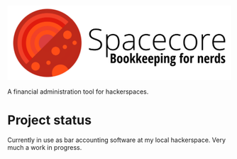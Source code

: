 ![spacecore](logo.svg)

A financial administration tool for hackerspaces.

# Project status

Currently in use as bar accounting software at my local hackerspace. Very much a work in progress.
